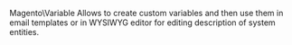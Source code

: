 Magento\Variable Allows to create custom variables and then use them in email templates or in WYSIWYG editor for editing description of system entities.
